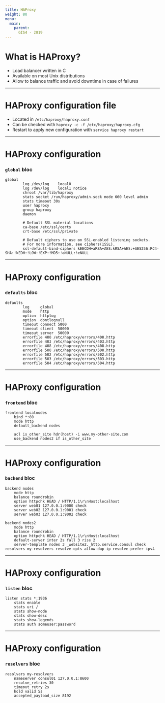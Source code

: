 ```yaml
---
title: HAProxy
weight: 80
menu:
  main:
    parent:
      GIS4 - 2019
---
```


What is HAProxy?
===

* Load balancer written in C
* Available on most Unix distributions
* Allow to balance traffic and avoid downtime in case of failures

---

HAProxy configuration file
===

* Located in `/etc/haproxy/haproxy.conf`
* Can be checked with `haproxy -c -f /etc/haproxy/haproxy.cfg`
* Restart to apply new configuration with `service haproxy restart`

---

HAProxy configuration
===

### `global` bloc

```
global
        log /dev/log    local0
        log /dev/log    local1 notice
        chroot /var/lib/haproxy
        stats socket /run/haproxy/admin.sock mode 660 level admin
        stats timeout 30s
        user haproxy
        group haproxy
        daemon

        # Default SSL material locations
        ca-base /etc/ssl/certs
        crt-base /etc/ssl/private

        # Default ciphers to use on SSL-enabled listening sockets.
        # For more information, see ciphers(1SSL).
        ssl-default-bind-ciphers kEECDH+aRSA+AES:kRSA+AES:+AES256:RC4-SHA:!kEDH:!LOW:!EXP:!MD5:!aNULL:!eNULL
```

---

HAProxy configuration
===

### `defaults` bloc

```
defaults
        log     global
        mode    http
        option  httplog
        option  dontlognull
        timeout connect 5000
        timeout client  50000
        timeout server  50000
        errorfile 400 /etc/haproxy/errors/400.http
        errorfile 403 /etc/haproxy/errors/403.http
        errorfile 408 /etc/haproxy/errors/408.http
        errorfile 500 /etc/haproxy/errors/500.http
        errorfile 502 /etc/haproxy/errors/502.http
        errorfile 503 /etc/haproxy/errors/503.http
        errorfile 504 /etc/haproxy/errors/504.http
```

---

HAProxy configuration
===

### `frontend` bloc

```
frontend localnodes
    bind *:80
    mode http
    default_backend nodes

    acl is_other_site hdr(host) -i www.my-other-site.com
    use_backend nodes2 if is_other_site
```

---

HAProxy configuration
===

### `backend` bloc

```
backend nodes
    mode http
    balance roundrobin
    option httpchk HEAD / HTTP/1.1\r\nHost:localhost
    server web01 127.0.0.1:9000 check
    server web02 127.0.0.1:9001 check
    server web03 127.0.0.1:9002 check

backend nodes2
    mode http
    balance roundrobin
    option httpchk HEAD / HTTP/1.1\r\nHost:localhost
    default-server inter 2s fall 3 rise 2
    server-template nodes 3 _website2._http.service.consul check resolvers my-resolvers resolve-opts allow-dup-ip resolve-prefer ipv4
```

---

HAProxy configuration
===

### `listen` bloc

```
listen stats *:1936
    stats enable
    stats uri /
    stats show-node
    stats show-desc
    stats show-legends
    stats auth someuser:password
```

---

HAProxy configuration
===

### `resolvers` bloc

```
resolvers my-resolvers
    nameserver consul01 127.0.0.1:8600
    resolve_retries 30
    timeout retry 2s
    hold valid 5s
    accepted_payload_size 8192
```
